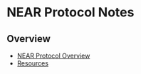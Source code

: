 # NEAR Protocol Notes

## Overview
* [NEAR Protocol Overview](https://hackmd.io/@nearly-learning/nci)
* [Resources](https://drive.google.com/drive/folders/1w2bJSNOP_-G_NhmuwYnmclGZKblLcSwe)